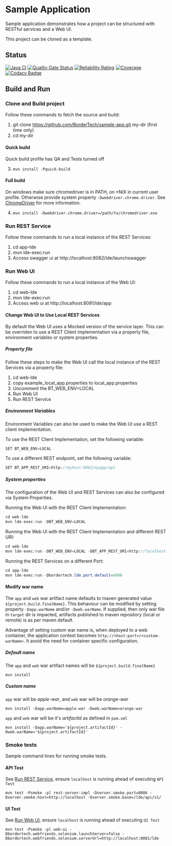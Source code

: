# Sample Application

Sample application demonstrates how a project can be structured with RESTful services and a Web UI.

This project can be cloned as a template.

## Status
[![Java CI](https://github.com/BorderTech/sample-app/actions/workflows/github-actions-build.yml/badge.svg)](https://github.com/BorderTech/sample-app/actions/workflows/github-actions-build.yml)
[![Quality Gate Status](https://sonarcloud.io/api/project_badges/measure?project=bordertech-sample-app&metric=alert_status)](https://sonarcloud.io/dashboard?id=bordertech-sample-app)
[![Reliability Rating](https://sonarcloud.io/api/project_badges/measure?project=bordertech-sample-app&metric=reliability_rating)](https://sonarcloud.io/dashboard?id=bordertech-sample-app)
[![Coverage](https://sonarcloud.io/api/project_badges/measure?project=bordertech-sample-app&metric=coverage)](https://sonarcloud.io/dashboard?id=bordertech-sample-app)
[![Codacy Badge](https://api.codacy.com/project/badge/Grade/d637639668404d609802750a9e16c155)](https://www.codacy.com/gh/BorderTech/sample-app?utm_source=github.com&amp;utm_medium=referral&amp;utm_content=BorderTech/sample-app&amp;utm_campaign=Badge_Grade)

## Build and Run

### Clone and Build project

Follow these commands to fetch the source and build:

1. git clone https://github.com/BorderTech/sample-app.git my-dir (first time only)
2. cd my-dir

#### Quick build

Quick build profile has QA and Tests turned off

3. ```mvn install -Pquick-build```

#### Full build

On windows make sure chromedriver is in PATH, on *NIX in current user profile. Otherwise provide system property `-Dwebdriver.chrome.driver`. See [ChromeDriver](https://github.com/SeleniumHQ/selenium/wiki/ChromeDriver) for more information.

4. ```mvn install -Dwebdriver.chrome.driver=/path/to/chromedriver.exe```

<a name="restservice"></a>
### Run REST Service

Follow these commands to run a local instance of the REST Services:

1. cd app-lde
2. mvn lde-exec:run
3. Access swagger ui at http://localhost:8082/lde/launchswagger

<a name="webui"></a>
### Run Web UI

Follow these commands to run a local instance of the Web UI:

1. cd web-lde
2. mvn lde-exec:run
3. Access web ui at http://localhost:8081/lde/app

#### Change Web UI to Use Local REST Services

By default the Web UI uses a Mocked version of the service layer. This can be overriden to use a REST Client implementation via a property file, environment variables or system properties.

##### Property file

Follow these steps to make the Web UI call the local instance of the REST Services via a property file:

1. cd web-lde
2. copy example_local_app.properties to local_app.properties
3. Uncomment the BT_WEB_ENV=LOCAL
4. Run Web UI
5. Run REST Service

##### Environment Variables

Environment Variables can also be used to make the Web UI use a REST client implementation.

To use the REST Client Implementation, set the following variable:

``` java
SET BT_WEB_ENV=LOCAL
```

To use a different REST endpoint, set the following variable:

``` java
SET BT_APP_REST_URI=http://myhost:8082/myapp/api
```

##### System properties

The configuration of the Web UI and REST Services can also be configured via System Properties.

Running the Web UI with the REST Client Implementation:

``` java
cd web-lde
mvn lde-exec:run -DBT_WEB_ENV=LOCAL
```

Running the Web UI with the REST Client Implementation and different REST URI:

``` java
cd web-lde
mvn lde-exec:run -DBT_WEB_ENV=LOCAL -DBT_APP_REST_URI=http://localhost:8888/lde/api
```

Running the REST Services on a different Port:

``` java
cd app-lde
mvn lde-exec:run -Dbordertech.lde.port.default=8888
```

#### Modify war name

The `app` and `web` war artifact name defaults to maven generated value `${project.build.finalName}`. This behaviour can be modified by setting property `-Dapp.warName` and/or `-Dweb.warName`. If supplied, then only war file in `target` dir is impacted, artifacts published to maven repository (local or remote) is as per maven default.

Advantage of setting custom war name is, when deployed to a web container, the application context becomes `http://<host:port>/<custom-warName>`. It avoid the need for container specific configuration.

##### Default name

The `app` and `web` war artifact names will be `${project.build.finalName}`
```
mvn install
```

##### Custom name

`app` war will be *apple-war*, and `web` war will be *orange-war*
```
mvn install -Dapp.warName=apple-war -Dweb.warName=orange-war
```
`app` and `web` war will be it's *artifactId* as defined in `pom.xml`
```
mvn install -Dapp.warName='${project.artifactId}' -Dweb.warName='${project.artifactId}'
```

### Smoke tests

Sample command lines for running smoke tests.

#### API Test

See [Run REST Service](#restservice), ensure `localhost` is running ahead of executing `API Test`

```
mvn test -Psmoke -pl rest-server-impl -Dserver.smoke.port=8086 -Dserver.smoke.host=http://localhost -Dserver.smoke.base=/lde/api/v1/
```

#### UI Test

See [Run Web UI](#webui), ensure `localhost` is running ahead of executing `UI Test`

```
mvn test -Psmoke -pl web-ui -Dbordertech.webfriends.selenium.launchServer=false -Dbordertech.webfriends.selenium.serverUrl=http://localhost:8081/lde
```
